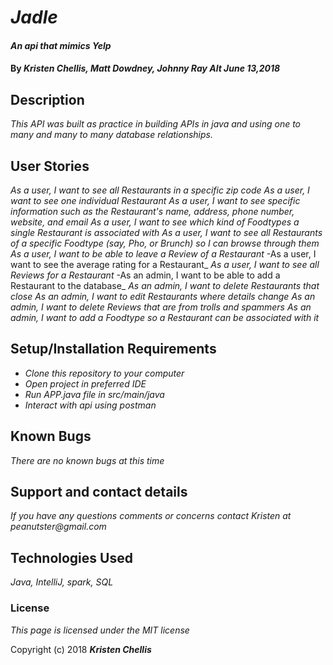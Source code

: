 # _Jadle_

#### _An api that mimics Yelp_

#### By _**Kristen Chellis, Matt Dowdney, Johnny Ray Alt June 13,2018**_

## Description

_This API was built as practice in building APIs in java and using one to many and many to many database relationships._

## User Stories
_As a user, I want to see all Restaurants in a specific zip code_ 
_As a user, I want to see one individual Restaurant_ 
_As a user, I want to see specific information such as the Restaurant's name, address, phone number, website, and email_ 
_As a user, I want to see which kind of Foodtypes a single Restaurant is associated with_ 
_As a user, I want to see all Restaurants of a specific Foodtype (say, Pho, or Brunch) so I can browse through them_ 
_As a user, I want to be able to leave a Review of a Restaurant_ 
-As a user, I want to see the average rating for a Restaurant_ 
_As a user, I want to see all Reviews for a Restaurant_ 
-As an admin, I want to be able to add a Restaurant to the database_ 
_As an admin, I want to delete Restaurants that close_
_As an admin, I want to edit Restaurants where details change_
_As an admin, I want to delete Reviews that are from trolls and spammers_ 
_As an admin, I want to add a Foodtype so a Restaurant can be associated with it_ 


## Setup/Installation Requirements

* _Clone this repository to your computer_
* _Open project in preferred IDE_
* _Run APP.java file in src/main/java_
* _Interact with api using postman_


## Known Bugs

_There are no known bugs at this time_

## Support and contact details

_If you have any questions comments or concerns contact Kristen at peanutster@gmail.com_

## Technologies Used

_Java, IntelliJ, spark, SQL_

### License

*This page is licensed under the MIT license*

Copyright (c) 2018 **_Kristen Chellis_**
